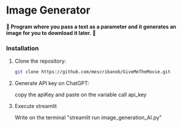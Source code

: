 <a name="top"></a>
# Image Generator

**🤖 Program where you pass a text as a parameter and it generates an image for you to download it later. 🤖**


<a name="installation"></a>
### Installation

1. Clone the repository:

   ```bash
   git clone https://github.com/mescribanob/GiveMeTheMovie.git

2. Generate API key on ChatGPT:

   copy the apiKey and paste on the variable call api_key

3. Execute streamlit
   
   Write on the terminal "streamlit run image_generation_AI.py"
